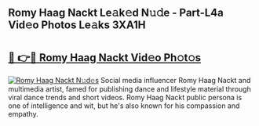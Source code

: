 ## Romy Haag Nackt Le𝚊k𝚎d N𝚞𝚍e - Part-L4a Vid𝚎o Photos Le𝚊ks 3XA1H

# <h2><a href="http://fb4x4p6.evod.top/?m=Romy+Haag+Nackt">🔗 👉🔴 Romy Haag Nackt Vid𝚎o Ph𝚘t𝚘s</a></h2>

[![Romy Haag Nackt N𝚞d𝚎s](https://i.imgur.com/8V9OHl7.gif)](http://fb4x4p6.evod.top/?m=Romy+Haag+Nackt)
Social media influencer Romy Haag Nackt and multimedia artist, famed for publishing dance and lifestyle material through viral dance trends and short videos. Romy Haag Nackt public persona is one of intelligence and wit, but he's also known for his compassion and empathy. 

